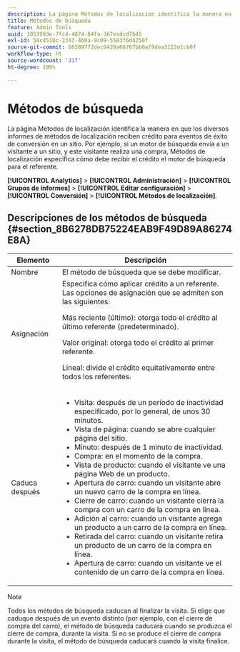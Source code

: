 ```yaml
---
description: La página Métodos de localización identifica la manera en que los diversos informes de métodos de localización reciben crédito para eventos de éxito de conversión en un sitio. Por ejemplo, si un motor de búsqueda envía a un visitante a un sitio, y este visitante realiza una compra, Métodos de localización especifica cómo debe recibir el crédito el motor de búsqueda para el referente.
title: Métodos de búsqueda
feature: Admin Tools
uuid: 1053993e-7fc4-4874-84fa-367ecdcd7b45
exl-id: 58c4510c-2343-4b0a-9c09-5583f6d4250f
source-git-commit: 68389772dec0420a66767bb0af9dea3122e1cb0f
workflow-type: ht
source-wordcount: '317'
ht-degree: 100%

---
```


# Métodos de búsqueda

La página Métodos de localización identifica la manera en que los diversos informes de métodos de localización reciben crédito para eventos de éxito de conversión en un sitio. Por ejemplo, si un motor de búsqueda envía a un visitante a un sitio, y este visitante realiza una compra, Métodos de localización especifica cómo debe recibir el crédito el motor de búsqueda para el referente.

**[!UICONTROL Analytics]** > **[!UICONTROL Administración]** > **[!UICONTROL Grupos de informes]** > **[!UICONTROL Editar configuración]** > **[!UICONTROL Conversión]** > **[!UICONTROL Métodos de localización]**.

## Descripciones de los métodos de búsqueda {#section_8B6278DB75224EAB9F49D89A86274E8A}

<table id="table_8ABC1C9BD63F419082E4C4C69E401526"> 
 <thead> 
  <tr> 
   <th colname="col1" class="entry"> Elemento </th> 
   <th colname="col2" class="entry"> Descripción </th> 
  </tr> 
 </thead>
 <tbody> 
  <tr> 
   <td colname="col1"> Nombre </td> 
   <td colname="col2"> El método de búsqueda que se debe modificar. </td> 
  </tr> 
  <tr> 
   <td colname="col1"> Asignación </td> 
   <td colname="col2"> Especifica cómo aplicar crédito a un referente. Las opciones de asignación que se admiten son las siguientes: <p> <span class="uicontrol"> Más reciente (último):</span> otorga todo el crédito al último referente (predeterminado). </p> <p> <span class="uicontrol"> Valor original:</span> otorga todo el crédito al primer referente. </p> <p> <span class="uicontrol"> Lineal:</span> divide el crédito equitativamente entre todos los referentes. </p> </td> 
  </tr> 
  <tr> 
   <td colname="col1"> Caduca después </td> 
   <td colname="col2"> 
    <ul id="ul_95EB224CAD164E9997B148E08AFA5F9B"> 
     <li id="li_C240460C21E14AA498D2EA62B9354710"> <span class="uicontrol"> Visita:</span> después de un período de inactividad especificado, por lo general, de unos 30 minutos. </li> 
     <li id="li_A3AE5438919E44B68DF99BEEA60C44EE"> <span class="uicontrol"> Vista de página:</span> cuando se abre cualquier página del sitio. </li> 
     <li id="li_D5E20FEF313E4C5B99E7097CA175761A"> <span class="uicontrol"> Minuto:</span> después de 1 minuto de inactividad. </li> 
     <li id="li_7315AA3EDDBB47A2BEA3C173881378A1"> <span class="uicontrol"> Compra:</span> en el momento de la compra. </li> 
     <li id="li_C0CF07581654472C9C9EC944E6F18164"> <span class="uicontrol"> Vista de producto:</span> cuando el visitante ve una página Web de un producto. </li> 
     <li id="li_A1B04065150B407491D2EC78EC0DBDF5"> <span class="uicontrol"> Apertura de carro:</span> cuando un visitante abre un nuevo carro de la compra en línea. </li> 
     <li id="li_2AA50C6B9CB14500B67909CDF2AA700C"> <span class="uicontrol"> Cierre de carro:</span> cuando un visitante cierra la compra con un carro de la compra en línea. </li> 
     <li id="li_F58CE6FB8DCE4BE4927FFCB35A6D8E31"> <span class="uicontrol"> Adición al carro:</span> cuando un visitante agrega un producto a un carro de la compra en línea. </li> 
     <li id="li_AD7C846F46604FC48E0919ACB7515E14"> <span class="uicontrol"> Retirada del carro:</span> cuando un visitante retira un producto de un carro de la compra en línea. </li> 
     <li id="li_EB66E0563F564C9F985BE922DABD0A56"> <span class="uicontrol"> Apertura de carro:</span> cuando un visitante ve el contenido de un carro de la compra en línea. </li> 
    </ul> </td> 
  </tr> 
 </tbody> 
</table>

>[!NOTE]
>
>Todos los métodos de búsqueda caducan al finalizar la visita. Si elige que caduque después de un evento distinto (por ejemplo, con el cierre de compra del carro), el método de búsqueda caducará cuando se produzca el cierre de compra, durante la visita. Si no se produce el cierre de compra durante la visita, el método de búsqueda caducará cuando la visita finalice.
